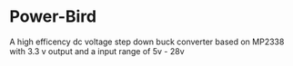 # Power-Bird
A high efficency dc voltage step down buck converter based on MP2338 with 3.3 v output and a input range of 5v - 28v
